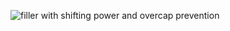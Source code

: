 ![filler with shifting power and overcap prevention](https://github.com/Tymazen/images/assets/67207109/34dd25a1-1f32-45c7-851f-9ee30486694a)
